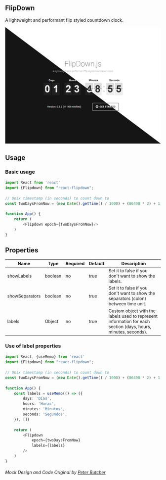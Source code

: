 ## FlipDown

A lightweight and performant flip styled countdown clock.

  ![Showcase](./docs/Showcase.png)

## Usage

### Basic usage

```typescript jsx
import React from 'react'
import {Flipdown} from "react-flipdown";

// Unix timestamp (in seconds) to count down to
const twoDaysFromNow = (new Date().getTime() / 1000) + (86400 * 2) + 1;

function App() {
    return (
        <Flipdown epoch={twoDaysFromNow}/>
    )
}
```

## Properties

| Name           | Type    | Required | Default | Description                                                                                                   |
|----------------|---------|----------|---------|---------------------------------------------------------------------------------------------------------------|
| showLabels     | boolean | no       | true    | Set it to false if you don't want to show the labels.                                                         |
| showSeparators | boolean | no       | true    | Set it to false if you don't want to show the separators (colon) between time unit.                           |
| labels         | Object  | no       | true    | Custom object with the labels used to represent information for each section (days, hours, minutes, seconds). |


### Use of label properties

```typescript jsx
import React, {useMemo} from 'react'
import {Flipdown} from "react-flipdown";

// Unix timestamp (in seconds) to count down to
const twoDaysFromNow = (new Date().getTime() / 1000) + (86400 * 2) + 1;

function App() {
    const labels = useMemo(() => ({
        days: 'Días',
        hours: 'Horas',
        minutes: 'Minutos',
        seconds: 'Segundos',
    }), [])
    
    return (
        <Flipdown
            epoch={twoDaysFromNow}
            labels={labels}
        />
    )
}
```

###### Mock Design and Code Original by [Peter Butcher](https://github.com/PButcher/flipdown)
